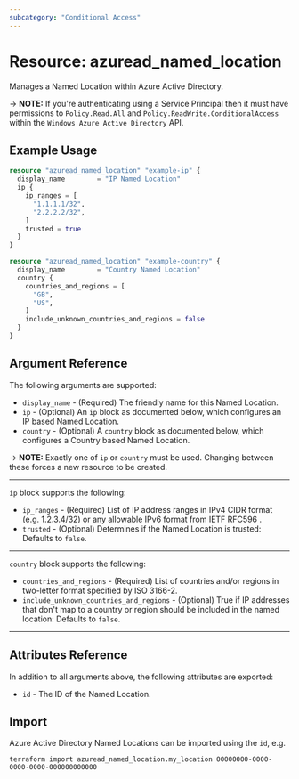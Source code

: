 ```yaml
---
subcategory: "Conditional Access"
---
```


# Resource: azuread_named_location

Manages a Named Location within Azure Active Directory.

-> **NOTE:** If you're authenticating using a Service Principal then it must have permissions to `Policy.Read.All` and `Policy.ReadWrite.ConditionalAccess` within the `Windows Azure Active Directory` API.

## Example Usage

```terraform
resource "azuread_named_location" "example-ip" {
  display_name        = "IP Named Location"
  ip {
    ip_ranges = [
      "1.1.1.1/32",
      "2.2.2.2/32",
    ]
    trusted = true
  }
}

resource "azuread_named_location" "example-country" {
  display_name        = "Country Named Location"
  country {
    countries_and_regions = [
      "GB",
      "US",
    ]
    include_unknown_countries_and_regions = false
  }
}
```

## Argument Reference

The following arguments are supported:

* `display_name` - (Required) The friendly name for this Named Location.
* `ip` - (Optional) An `ip` block as documented below, which configures an IP based Named Location.
* `country` - (Optional) A `country` block as documented below, which configures a Country based Named Location.

-> **NOTE:** Exactly one of `ip` or `country` must be used. Changing between these forces a new resource to be created.

---

`ip` block supports the following:

* `ip_ranges` - (Required) List of IP address ranges in IPv4 CIDR format (e.g. 1.2.3.4/32) or any allowable IPv6 format from IETF RFC596 .
* `trusted` - (Optional) Determines if the Named Location is trusted: Defaults to `false`.

---

`country` block supports the following:

* `countries_and_regions` - (Required) List of countries and/or regions in two-letter format specified by ISO 3166-2. 
* `include_unknown_countries_and_regions` - (Optional) True if IP addresses that don't map to a country or region should be included in the named location: Defaults to `false`.

---


## Attributes Reference

In addition to all arguments above, the following attributes are exported:

* `id` - The ID of the Named Location.

## Import

Azure Active Directory Named Locations can be imported using the `id`, e.g.

```shell
terraform import azuread_named_location.my_location 00000000-0000-0000-0000-000000000000
```
